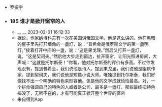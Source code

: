 - 罗振宇
- ### 185 谁才是掀开窗帘的人
    - __ __ 2023-02-01 16:12:33
    - 据说，作家纳博科夫有一次在美国讲俄国文学。他是这么讲的。他在黑暗的屋子里先打开墙角的一盏灯，说：“普希金是俄罗斯文学的第一盏明灯。”接着打开中间的一盏，说：“这是果戈理。”然后又打开一盏灯，说，“这是契诃夫。”然后他大步走到窗边，扯开窗帘，让阳光照进房间，大声喊：“这就是托尔斯泰！”你看，他对托尔斯泰的评价有多高。不过你发现没有，提到普希金，我们说他是诗人。提到果戈里，我们说他是幽默作家。提到契诃夫，我们说他是短篇小说大师。唯独提到托尔斯泰，我们好像找不出一个明确的特色来形容他。但是他的文学成就恰恰最高。对，一个拼命强调自己的特色的人或者是公司，最多是一盏灯。那些最终把特色搞没了，无所不在的，才有可能真正掀开整个世界的窗帘
    - 来自得到App
